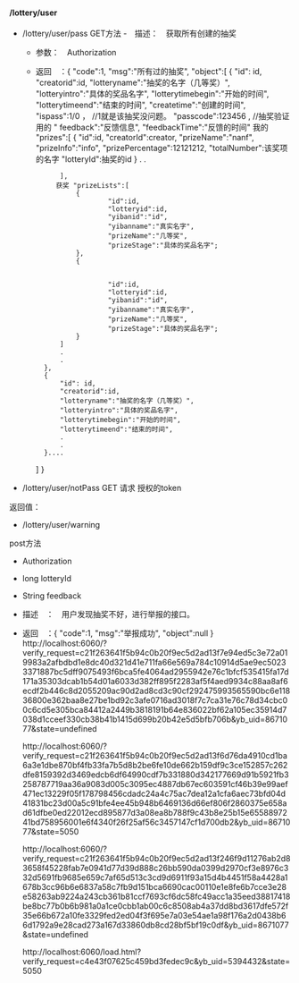 
#### /lottery/user

- /lottery/user/pass
      GET方法
    -　描述：　获取所有创建的抽奖
    - 参数：　Authorization
    - 返回　：{
       "code":1,
       "msg":"所有过的抽奖",
       "object":[
            {
                "id": id,
                "creatorid":id,
                "lotteryname":"抽奖的名字（几等奖）",
                "lotteryintro":"具体的奖品名字",
                "lotterytimebegin":"开始的时间",
                "lotterytimeend":"结束的时间",
                "createtime":"创建的时间",
                "ispass":1/0 ， //1就是该抽奖没问题。
                "passcode":123456  , //抽奖验证用的
                " feedback":"反馈信息",
                "feedbackTime":"反馈的时间"
               我的 "prizes":[
                                {
                                "id":id,
                                "creatorId":creator,
                                "prizeName":"nanf",
                                "prizeInfo":"info",
                                "prizePercentage":12121212,
                                "totalNumber":该奖项的名字
                                "lotteryId":抽奖的id
                                }
                                .
                                .

                ],
               获奖 "prizeLists":[
                    {
                            "id":id,
                            "lotteryid":id,
                            "yibanid":"id",
                            "yibanname":"真实名字",
                            "prizeName":"几等奖",
                            "prizeStage":"具体的奖品名字";
                    },
                    {


                            "id":id,
                            "lotteryid":id,
                            "yibanid":"id",
                            "yibanname":"真实名字",
                            "prizeName":"几等奖",
                            "prizeStage":"具体的奖品名字";
                    }
                ]
                .
                .
            },
            {
                "id": id,
                "creatorid":id,
                "lotteryname":"抽奖的名字（几等奖）",
                "lotteryintro":"具体的奖品名字",
                "lotterytimebegin":"开始的时间",
                "lotterytimeend":"结束的时间",
                .
                .
            }....
        ]
        }
    
- /lottery/user/notPass
   GET 请求
   授权的token
   
 返回值：
   
- /lottery/user/warning 

post方法

- Authorization
- long lotteryId
- String feedback
- 描述　：　用户发现抽奖不好，进行举报的接口。
- 返回　：{
    "code":1,
    "msg":"举报成功",
    "object":null
}
   http://localhost:6060/?verify_request=c21f263641f5b94c0b20f9ec5d2ad13f7e94ed5c3e72a019983a2afbdbd1e8dc40d321d41e711fa66e569a784c10914d5ae9ec50233371887bc5dff9075493f6bca5fe4064ad2955942e76c1bfcf535415fa17d171a35303dcab1b54d01a6033d382ff895f2283af5f4aed9934c88aa8af6ecdf2b446c8d2055209ac90d2ad8cd3c90cf292475993565590bc6e11836800e362baa8e27be1bd92c3afe0716ad3018f7c7ca31e76c78d34cbc00c6cd5e305bca84412a2449b3818191b64e836022bf62a105ec35914d7038d1cceef330cb38b41b1415d699b20b42e5d5bfb706b&yb_uid=8671077&state=undefined

   http://localhost:6060/?verify_request=c21f263641f5b94c0b20f9ec5d2ad13f6d76da4910cd1ba6a3e1dbe870bf4fb33fa7b5d8b2be6fe10de662b159df9c3ce152857c262dfe8159392d3469edcb6df64990cdf7b331880d342177669d91b5921fb3258787719aa36a9083d005c3095ec4887db67ec603591cf46b39e99aef471ec13229f05f178798456cdadc24a4c75ac7dea12a1cfa6aec73bfd04d41831bc23d00a5c91bfe4ee45b948b6469136d66ef806f2860375e658ad61dfbe0ed22012ecd895877d3a08ea8b788f9c43b8e25b15e6558897241bd758956001e6f4340f26f25af56c3457147cf1d700db2&yb_uid=8671077&state=5050

   http://localhost:6060/?verify_request=c21f263641f5b94c0b20f9ec5d2ad13f246f9d11276ab2d83658f45228fab7e0941d77d39d888c26bb590da0399d2970cf3e8976c332d5691fb9685e659c7af65d513c3cd9d6911f93a15d4b4451f58a4428a1678b3cc96b6e6837a58c7fb9d151bca6690cac00110e1e8fe6b7cce3e28e58263ab9224a243cb361b81ccf7693cf6dc58fc49acc1a35eed38817418be8bc77b0b6b981a0a1ce0cbb1ab00c6c8508ab4a37dd8bd3617dfe572f35e66b672a10fe3329fed2ed04f3f695e7a03e54ae1a98f176a2d0438b66d1792a9e28cad273a167d33860db8cd28bf5bf19c0df&yb_uid=8671077&state=undefined


   http://localhost:6060/load.html?verify_request=c4e43f07625c459bd3fedec9c&yb_uid=5394432&state=5050